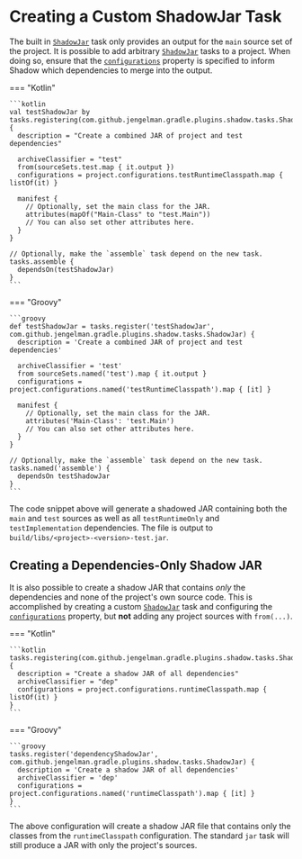# Creating a Custom ShadowJar Task

The built in [`ShadowJar`][ShadowJar] task only provides an output for the `main` source set of the project.
It is possible to add arbitrary [`ShadowJar`][ShadowJar] tasks to a project. When doing so, ensure that the
[`configurations`][ShadowJar.configurations] property is specified to inform Shadow which dependencies to merge into
the output.

=== "Kotlin"

    ```kotlin
    val testShadowJar by tasks.registering(com.github.jengelman.gradle.plugins.shadow.tasks.ShadowJar::class) {
      description = "Create a combined JAR of project and test dependencies"

      archiveClassifier = "test"
      from(sourceSets.test.map { it.output })
      configurations = project.configurations.testRuntimeClasspath.map { listOf(it) }

      manifest {
        // Optionally, set the main class for the JAR.
        attributes(mapOf("Main-Class" to "test.Main"))
        // You can also set other attributes here.
      }
    }

    // Optionally, make the `assemble` task depend on the new task.
    tasks.assemble {
      dependsOn(testShadowJar)
    }
    ```

=== "Groovy"

    ```groovy
    def testShadowJar = tasks.register('testShadowJar', com.github.jengelman.gradle.plugins.shadow.tasks.ShadowJar) {
      description = 'Create a combined JAR of project and test dependencies'

      archiveClassifier = 'test'
      from sourceSets.named('test').map { it.output }
      configurations = project.configurations.named('testRuntimeClasspath').map { [it] }

      manifest {
        // Optionally, set the main class for the JAR.
        attributes('Main-Class': 'test.Main')
        // You can also set other attributes here.
      }
    }

    // Optionally, make the `assemble` task depend on the new task.
    tasks.named('assemble') {
      dependsOn testShadowJar
    }
    ```

The code snippet above will generate a shadowed JAR containing both the `main` and `test` sources as well as all
`testRuntimeOnly` and `testImplementation` dependencies. The file is output to
`build/libs/<project>-<version>-test.jar`.

## Creating a Dependencies-Only Shadow JAR

It is also possible to create a shadow JAR that contains *only* the dependencies and none of the project's own
source code. This is accomplished by creating a custom [`ShadowJar`][ShadowJar] task and configuring the
[`configurations`][ShadowJar.configurations] property, but **not** adding any project sources with `from(...)`.

=== "Kotlin"

    ```kotlin
    tasks.registering(com.github.jengelman.gradle.plugins.shadow.tasks.ShadowJar::class) {
      description = "Create a shadow JAR of all dependencies"
      archiveClassifier = "dep"
      configurations = project.configurations.runtimeClasspath.map { listOf(it) }
    }
    ```

=== "Groovy"

    ```groovy
    tasks.register('dependencyShadowJar', com.github.jengelman.gradle.plugins.shadow.tasks.ShadowJar) {
      description = 'Create a shadow JAR of all dependencies'
      archiveClassifier = 'dep'
      configurations = project.configurations.named('runtimeClasspath').map { [it] }
    }
    ```

The above configuration will create a shadow JAR file that contains only the classes from the `runtimeClasspath`
configuration. The standard `jar` task will still produce a JAR with only the project's sources.


[Jar]: https://docs.gradle.org/current/dsl/org.gradle.api.tasks.bundling.Jar.html
[ShadowJar.configurations]: ../api/shadow/com.github.jengelman.gradle.plugins.shadow.tasks/-shadow-jar/configurations.html
[ShadowJar]: ../api/shadow/com.github.jengelman.gradle.plugins.shadow.tasks/-shadow-jar/index.html
